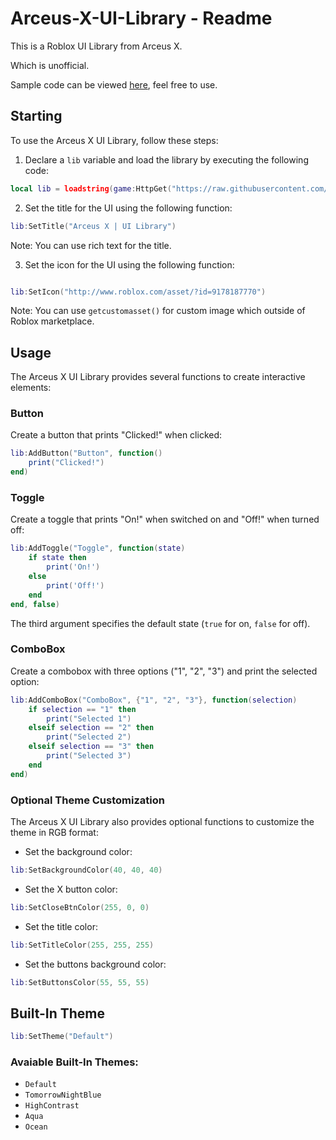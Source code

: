 # Arceus-X-UI-Library - Readme

This is a Roblox UI Library from Arceus X.

Which is unofficial.

Sample code can be viewed [here](https://github.com/AZYsGithub/Arceus-X-UI-Library/blob/main/sample.lua), feel free to use.

## Starting

To use the Arceus X UI Library, follow these steps:

1. Declare a `lib` variable and load the library by executing the following code:

```lua
local lib = loadstring(game:HttpGet("https://raw.githubusercontent.com/AZYsGithub/Arceus-X-UI-Library/main/source.lua"))()
```

2. Set the title for the UI using the following function:

```lua
lib:SetTitle("Arceus X | UI Library")

```

Note: You can use rich text for the title.


3. Set the icon for the UI using the following function:

```lua

lib:SetIcon("http://www.roblox.com/asset/?id=9178187770")

```

Note: You can use `getcustomasset()` for custom image which outside of Roblox marketplace.


## Usage

The Arceus X UI Library provides several functions to create interactive elements:

### Button

Create a button that prints "Clicked!" when clicked:

```lua
lib:AddButton("Button", function()
    print("Clicked!")
end)
```

### Toggle

Create a toggle that prints "On!" when switched on and "Off!" when turned off:

```lua
lib:AddToggle("Toggle", function(state)
    if state then
        print('On!')
    else
        print('Off!')
    end
end, false)
```

The third argument specifies the default state (`true` for on, `false` for off).

### ComboBox

Create a combobox with three options ("1", "2", "3") and print the selected option:

```lua
lib:AddComboBox("ComboBox", {"1", "2", "3"}, function(selection)
    if selection == "1" then
        print("Selected 1")
    elseif selection == "2" then
        print("Selected 2")
    elseif selection == "3" then
        print("Selected 3")
    end
end)
```

### Optional Theme Customization

The Arceus X UI Library also provides optional functions to customize the theme in RGB format:

- Set the background color:

```lua
lib:SetBackgroundColor(40, 40, 40)
```

- Set the X button color:

```lua
lib:SetCloseBtnColor(255, 0, 0)
```

- Set the title color:

```lua
lib:SetTitleColor(255, 255, 255)
```

- Set the buttons background color:

```lua
lib:SetButtonsColor(55, 55, 55)
```

## Built-In Theme

```lua
lib:SetTheme("Default")
```

### Avaiable Built-In Themes:
- `Default`
- `TomorrowNightBlue`
- `HighContrast`
- `Aqua`
- `Ocean`

